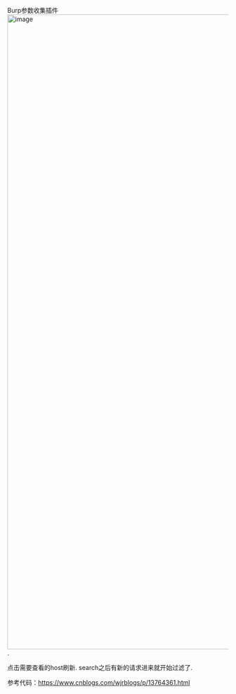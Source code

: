 Burp参数收集插件
<img width="1440" alt="image" src="https://user-images.githubusercontent.com/90015694/189888327-2cf92d83-28e0-48cb-983c-13c610433af9.png">. 

点击需要查看的host刷新. 
search之后有新的请求进来就开始过滤了. 

参考代码：https://www.cnblogs.com/wjrblogs/p/13764361.html
